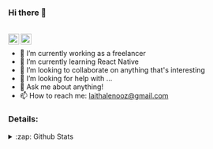 ### Hi there 👋

<br/>
<a href="https://in.linkedin.com/in/laithalenooz">
  <img align="left" alt="Prashant's LinkdeIN" width="22px" src="https://cdn.jsdelivr.net/npm/simple-icons@v3/icons/linkedin.svg" />
</a>
<a href="https://in.linkedin.com/in/laithalenooz">
  <img align="left" alt="My Portfolio" width="22px" src="https://www.flaticon.com/svg/vstatic/svg/3659/3659786.svg?token=exp=1615134781~hmac=3e06fd26645b992095d64c87ae71961d" />
</a>
<br />


- 🔭 I’m currently working as a freelancer
- 🌱 I’m currently learning React Native
- 👯 I’m looking to collaborate on anything that's interesting
- 🤔 I’m looking for help with ...
- 💬 Ask me about anything!
- 📫 How to reach me: laithalenooz@gmail.com


### Details:
<details>
  <summary>:zap: Github Stats</summary>
  <img align="left" alt="Suheib Github Stats" src="https://github-readme-stats.codestackr.vercel.app/api?username=laithalenooz&show_icons=true&hide_border=true" />
</details>
